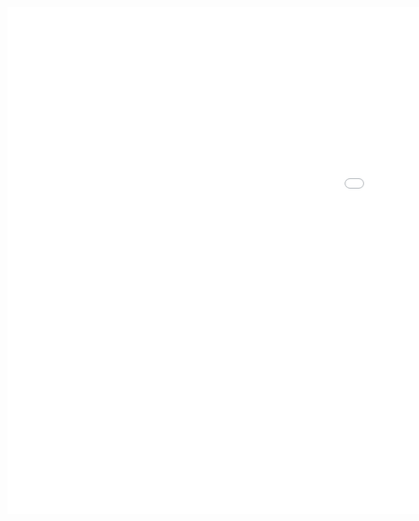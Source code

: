 <iframe src="map.html" height="900" width="1800" allowfullscreen frameborder="0" style="border:0"></iframe>

